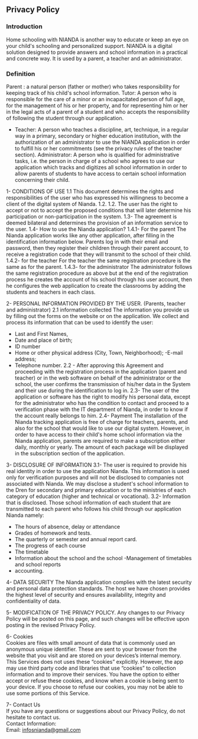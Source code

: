 Privacy Policy  
----------------

### Introduction  
Home schooling with NIANDA is another way to educate or keep an eye on your child's schooling and personalized support. NIANDA is a digital solution designed to provide answers and school information in a practical and concrete way. It is used by a parent, a teacher and an administrator.

### Definition
Parent : a natural person (father or mother) who takes responsibility for keeping track of his child's school information.
Tutor: A person who is responsible for the care of a minor or an incapacitated person of full age, for the management of his or her property, and for representing him or her in the legal acts of a parent of a student and who accepts the responsibility of following the student through our application.
- Teacher: A person who teaches a discipline, art, technique, in a regular way in a primary, secondary or higher education institution, with the authorization of an administrator to use the NIANDA application in order to fulfill his or her commitments (see the privacy rules of the teacher section).
Administrator: A person who is qualified for administrative tasks, i.e. the person in charge of a school who agrees to use our application which tracks and digitizes all school information in order to allow parents of students to have access to certain school information concerning their child.

1- CONDITIONS OF USE
1.1 This document determines the rights and responsibilities of the user who has expressed his willingness to become a client of the digital system of Nianda.
1.2. 1.2. The user has the right to accept or not to accept the proposed conditions that will later determine his participation or non-participation in the system.
1.3- The agreement is deemed bilateral and determines the provision of an information service to the user.
1.4- How to use the Nianda application?
1.4.1- For the parent
The Nianda application works like any other application, after filling in the identification information below. Parents log in with their email and password, then they register their children through their parent account, to receive a registration code that they will transmit to the school of their child.
1.4.2- for the teacher
For the teacher the same registration procedure is the same as for the parent.
1.4.3- for the administrator
The administrator follows the same registration procedure as above but at the end of the registration process he creates the account of his school through his user account, then he configures the web application to create the classrooms by adding the students and teachers in each class.

2- PERSONAL INFORMATION PROVIDED BY THE USER.
(Parents, teacher and administrator)
2.1 information collected
The information you provide us by filling out the forms on the website or on the application. We collect and process its information that can be used to identify the user:
  - Last and First Names,
- Date and place of birth;
- ID number
- Home or other physical address (City, Town, Neighborhood);
-E-mail address;
- Telephone number.
2.2 - After approving this Agreement and proceeding with the registration process in the application (parent and teacher) or in the web software on behalf of the administrator or the school, the user confirms the transmission of his/her data in the System and their use during the identification to log in.
2.3- The user of the application or software has the right to modify his personal data, except for the administrator who has the condition to contact and proceed to a verification phase with the IT department of Nianda, in order to know if the account really belongs to him.
2.4- Payment
The installation of the Nianda tracking application is free of charge for teachers, parents, and also for the school that would like to use our digital system. 
However, in order to have access to their child's home school information via the Nianda application, parents are required to make a subscription either daily, monthly or yearly. The amount of each package will be displayed in the subscription section of the application.

3- DISCLOSURE OF INFORMATION
3.1- The user is required to provide his real identity in order to use the application Nianda. This information is used only for verification purposes and will not be disclosed to companies not associated with Nianda. We may disclose a student's school information to the Dren for secondary and primary education or to the ministries of each category of education (higher and technical or vocational).
3.2- Information that is disclosed.
Those school information of each student that are transmitted to each parent who follows his child through our application Nianda namely:
- The hours of absence, delay or attendance
- Grades of homework and tests.
- The quarterly or semester and annual report card.
- The progress of each course
- The timetable
- Information about the school and the school
-Management of timetables and school reports
- accounting.

4- DATA SECURITY
The Nianda application complies with the latest security and personal data protection standards.
The host we have chosen provides the highest level of security and ensures availability, integrity and confidentiality of data.

5- MODIFICATION OF THE PRIVACY POLICY.
Any changes to our Privacy Policy will be posted on this page, and such changes will be effective upon posting in the revised Privacy Policy.

6- Cookies  
Cookies are files with small amount of data that is commonly used an anonymous unique identifier. These are sent to your browser from the website that you visit and are stored on your devices’s internal memory.
This Services does not uses these “cookies” explicitly. However, the app may use third party code and libraries that use “cookies” to collection information and to improve their services. You have the option  to either accept or refuse these cookies, and know when a cookie is being sent to your device. If you choose to refuse our cookies, you may not be able to use some portions of this Service. 

7- Contact Us  
If you have any questions or suggestions about our Privacy Policy, do not hesitate to contact us.  
Contact Information:  
Email: infosnianda@gmail.com
